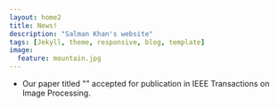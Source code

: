 ```yaml
---
layout: home2
title: News!
description: "Salman Khan's website"
tags: [Jekyll, theme, responsive, blog, template]
image:
  feature: mountain.jpg
---
```


* Our paper titled "" accepted for publication in IEEE Transactions on Image Processing.

<br />
